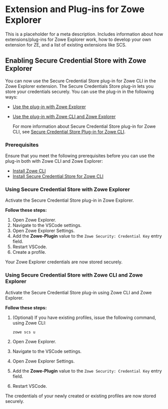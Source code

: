 # Extension and Plug-ins for Zowe Explorer

This is a placeholder for a meta description. Includes information about how extensions/plug-ins for Zowe Explorer work, how to develop your own extension for ZE, and a list of existing extensions like SCS.
 
## Enabling Secure Credential Store with Zowe Explorer

You can now use the Secure Credential Store plug-in for Zowe CLI in the Zowe Explorer extension. The Secure Credentials Store plug-in lets you store your credentials securely. You can use the plug-in in the following ways:

* [Use the plug-in with Zowe Explorer](#using-secure-credential-store-with-zowe-explorer)
* [Use the plug-in with Zowe CLI and Zowe Explorer](#using-secure-credential-store-with-zowe-cli-and-zowe-explorer)

   For more information about Secure Credential Store plug-in for Zowe CLI, see [Secure Credential Store Plug-in for Zowe CLI](cli-scsplugin.md).

### Prerequisites

Ensure that you meet the following prerequisites before you can use the plug-in both with Zowe CLI and Zowe Explorer:

* [Install Zowe CLI](cli-installcli.md)
* [Install Secure Credential Store for Zowe CLI](cli-scsplugin.md)

### Using Secure Credential Store with Zowe Explorer

Activate the Secure Credential Store plug-in in Zowe Explorer.

**Follow these steps:**

1. Open Zowe Explorer.
2. Navigate to the VSCode settings.
3. Open Zowe Explorer Settings.
4. Add the **Zowe-Plugin** value to the `Zowe Security: Credential Key` entry field.
5. Restart VSCode.
6. Create a profile.

Your Zowe Explorer credentials are now stored securely.

### Using Secure Credential Store with Zowe CLI and Zowe Explorer

Activate the Secure Credential Store plug-in using Zowe CLI and Zowe Explorer.

**Follow these steps:**

1. (Optional) If you have existing profiles, issue the following command, using Zowe CLI:

   ```shell
   zowe scs u
   ```

2. Open Zowe Explorer.
3. Navigate to the VSCode settings.
4. Open Zowe Explorer Settings.
5. Add the **Zowe-Plugin** value to the `Zowe Security: Credential Key` entry field.
6. Restart VSCode.

The credentials of your newly created or existing profiles are now stored securely.